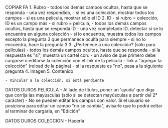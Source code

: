 COPIAR FA
	1. Rubro
		- todos los demás campos ocultos, hasta que se responda
		- una vez respondido,
			- si es una colección, mostrar todos los campos
			- si es una película, mostrar sólo el ID
	2. ID
		- si rubro = colección, ID es un campo más
		- si rubro = película,
			- todos los demás campos ocultos, hasta que se responda ID
			- una vez completado ID, detectar si se lo encuentra en alguna colección
				- si lo encuentra, muestra todos los campos excepto la pregunta 3 que permanece oculta para siempre
				- si no lo encuentra, hace la pregunta 3
	3. ¿Pertenece a una colección? (sólo para películas)
		- todos los demás campos ocultos, hasta que se responda
			- si la respuesta es "sí", muestra un cartel con:
				- un aviso de que primero debe cargarse o editarse la colección con el link de la película
				- link a "agregar la colección" (reload de la página)
			- si la respuesta es "no", pasa a la siguiente pregunta
	4. Imagen
	5. Contenido


	- Vincular a la colección, si está pendiente

DATOS DUROS PELICULA
	- Al lado de títulos, poner un 'ayuda' que diga que corrija las mayúsculas (sólo si se detectan mayúsculas a partir del 2° carácter)
	- No se pueden editar los campos con valor. Si el usuario se posiciona para editar un campo "no se cambia", avisarle que lo podrá editar al terminar de cargarla, en "Edición"


DATOS DUROS COLECCIÓN
	- Hacerla